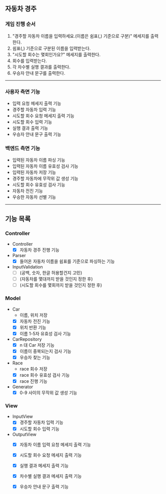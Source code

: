 ## 자동차 경주

### 게임 진행 순서

1. "경주할 자동차 이름을 입력하세요.(이름은 쉼표(,) 기준으로 구분)" 메세지를 출력한다.
2. 쉼표(,) 기준으로 구분된 이름을 입력받는다.
3. "시도할 회수는 몇회인가요?" 메세지를 출력한다.
4. 회수를 입력받는다.
5. 각 차수별 실행 결과를 출력한다.
6. 우승자 안내 문구를 출력한다.

---
### 사용자 측면 기능

- 입력 요청 메세지 출력 기능
- 경주할 자동차 입력 기능
- 시도할 회수 요청 메세지 출력 기능
- 시도할 회수 입력 기능
- 실행 결과 출력 기능
- 우승자 안내 문구 출력 기능

### 백엔드 측면 기능

- 입력된 자동차 이름 파싱 기능
- 입력된 자동차 이름 유효성 검사 기능
- 입력된 자동차 저장 기능
- 경주할 자동차에 무작위 값 생성 기능
- 시도할 회수 유효성 검사 기능
- 자동차 전진 기능
- 우승한 자동차 선별 기능

---

## 기능 목록

### Controller

- Controller
  - [x] 자동차 경주 진행 기능
- Parser
  - [x] 들어온 자동차 이름을 쉼표를 기준으로 파싱하는 기능
- InputValidation
  - [ ] (공백, 숫자, 한글 허용할건지 고민)
  - [ ] (자동차를 몇대까지 받을 것인지 정한 후)
  - [ ] (시도할 회수를 몇회까지 받을 것인지 정한 후)

### Model

- Car
  - 이름, 위치 저장
  - [x] 자동차 전진 기능
  - [x] 위치 반환 기능
  - [x] 이름 1-5자 유효성 검사 기능
- CarRepository
  - [x] n 대 Car 저장 기능
  - [x] 이름이 중복되는지 검사 기능
  - [x] 우승자 찾는 기능
- Race
  - race 회수 저장
  - [x] race 회수 유효성 검사 기능
  - [x] race 진행 기능
- Generator
  - [x] 0-9 사이의 무작위 값 생성 기능

### View

- InputView
  - [x] 경주할 자동차 입력 기능
  - [x] 시도할 회수 입력 기능
- OutputView
  - [x] 자동차 이름 입력 요청 메세지 출력 기능
  - [x] 시도할 회수 요청 메세지 출력 기능
  - [x] 실행 결과 메세지 출력 기능
  - [x] 차수별 실행 결과 메세지 출력 기능
  - [x] 우승자 안내 문구 출력 기능



